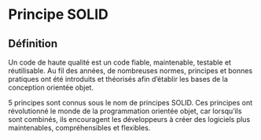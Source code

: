 # Principe SOLID

## Définition
Un code de haute qualité est un code fiable, maintenable, testable et réutilisable. Au fil des années, de nombreuses normes, principes et bonnes pratiques ont été introduits et théorisés afin d’établir les bases de la conception orientée objet.

 5 principes sont connus sous le nom de principes SOLID. Ces principes ont révolutionné le monde de la programmation orientée objet, car lorsqu’ils sont combinés, ils encouragent les développeurs à créer des logiciels plus maintenables, compréhensibles et flexibles.